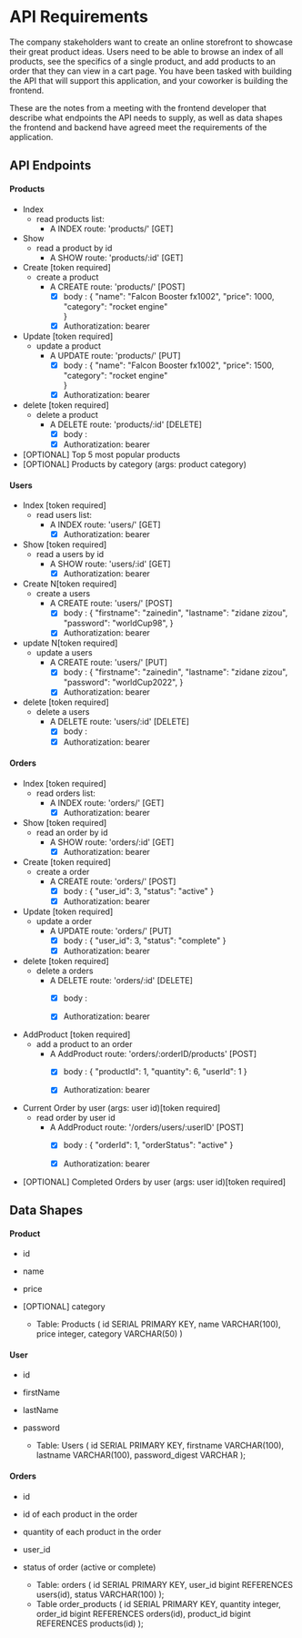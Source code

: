 # API Requirements
The company stakeholders want to create an online storefront to showcase their great product ideas. Users need to be able to browse an index of all products, see the specifics of a single product, and add products to an order that they can view in a cart page. You have been tasked with building the API that will support this application, and your coworker is building the frontend.

These are the notes from a meeting with the frontend developer that describe what endpoints the API needs to supply, as well as data shapes the frontend and backend have agreed meet the requirements of the application. 

## API Endpoints
#### Products
- Index 
    * read products list:
        - A INDEX route: 'products/' [GET] 
- Show
    * read a product by id
        - A SHOW route: 'products/:id' [GET] 
- Create [token required]
    * create a product
        -  A CREATE route: 'products/' [POST]
            - [x] body : {
                            "name": "Falcon Booster fx1002",
                            "price": 1000,
                            "category": "rocket engine"   
                         } 
            - [x] Authoratization: bearer<JWT>

- Update [token required]
    * update a product
        -  A UPDATE route: 'products/' [PUT]
            - [x] body : {
                            "name": "Falcon Booster fx1002",
                            "price": 1500,
                            "category": "rocket engine"   
                         } 
            - [x] Authoratization: bearer<JWT>

- delete [token required]
    * delete a product
        -  A DELETE route: 'products/:id' [DELETE]
            - [x] body :
            - [x] Authoratization: bearer<JWT>

- [OPTIONAL] Top 5 most popular products 
- [OPTIONAL] Products by category (args: product category)

#### Users
- Index [token required]
    * read users list:
        - A INDEX route: 'users/' [GET] 
            - [x] Authoratization: bearer<JWT>
- Show [token required]
    * read a users by id
        - A SHOW route: 'users/:id' [GET] 
            - [x] Authoratization: bearer<JWT>

- Create N[token required]
    * create a users
        -  A CREATE route: 'users/' [POST]
            - [x] body : {
                            "firstname": "zainedin",
                            "lastname": "zidane zizou",
                            "password": "worldCup98", 
                         } 
            - [x] Authoratization: bearer<JWT>
- update N[token required]
    * update a users
        -  A CREATE route: 'users/' [PUT]
            - [x] body : {
                            "firstname": "zainedin",
                            "lastname": "zidane zizou",
                            "password": "worldCup2022", 
                         } 
            - [x] Authoratization: bearer<JWT>

- delete [token required]
    * delete a users
        -  A DELETE route: 'users/:id' [DELETE]
            - [x] body :
            - [x] Authoratization: bearer<JWT>
            
#### Orders
- Index [token required]
    * read orders list:
        - A INDEX route: 'orders/' [GET] 
            - [x] Authoratization: bearer<JWT>
- Show [token required]
    * read an order by id
        - A SHOW route: 'orders/:id' [GET] 
            - [x] Authoratization: bearer<JWT>

- Create [token required]
    * create a order
        -  A CREATE route: 'orders/' [POST]
            - [x] body : {
                            "user_id": 3,
                            "status": "active" 
                         } 
            - [x] Authoratization: bearer<JWT>

- Update [token required]
    * update a order
        -  A UPDATE route: 'orders/' [PUT]
            - [x] body : {
                            "user_id": 3,
                            "status": "complete" 
                         } 
            - [x] Authoratization: bearer<JWT>

- delete [token required]
    * delete a orders
        -  A DELETE route: 'orders/:id' [DELETE]
            - [x] body :
            - [x] Authoratization: bearer<JWT>
            

- AddProduct [token required]
    * add a product to an order
        -  A AddProduct route: 'orders/:orderID/products' [POST]
            - [x] body : {
                            "productId": 1,
                            "quantity": 6,
                            "userId": 1
                         }
            - [x] Authoratization: bearer<JWT>


- Current Order by user (args: user id)[token required]
    * read order by user id
        - A AddProduct route: '/orders/users/:userID' [POST]
            - [x] body : {
                            "orderId": 1,
                            "orderStatus": "active"
                         }
            - [x] Authoratization: bearer<JWT>

    
- [OPTIONAL] Completed Orders by user (args: user id)[token required]

## Data Shapes
#### Product
- id
- name
- price
- [OPTIONAL] category

    * Table: Products (
                    id SERIAL PRIMARY KEY, 
                    name VARCHAR(100), 
                    price integer, 
                    category VARCHAR(50)
                    )
#### User
- id
- firstName
- lastName
- password

    * Table: Users (
                    id SERIAL PRIMARY KEY,
                    firstname VARCHAR(100),
                    lastname VARCHAR(100), 
                    password_digest VARCHAR
                );
#### Orders
- id
- id of each product in the order
- quantity of each product in the order
- user_id
- status of order (active or complete)

    * Table: orders (
                    id SERIAL PRIMARY KEY,
                    user_id bigint REFERENCES users(id), 
                    status VARCHAR(100)
                    );
    * Table order_products (
                    id SERIAL PRIMARY KEY,
                    quantity integer,
                    order_id bigint REFERENCES orders(id),
                    product_id bigint REFERENCES products(id)
                    );